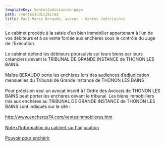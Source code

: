 ```yaml
---
templateKey: VentesJudiciaires-page
path: /ventesJudiciaires
title: Paul-Marie Beraudo, avocat - Ventes Judiciaires
---
```

Le cabinet procède à la saisie d’un bien immobilier appartenant à l’un de vos débiteurs et à sa vente forcée aux enchères sous le contrôle du Juge de l’Exécution.\
\
Le cabinet défend les débiteurs poursuivis sur leurs biens par leurs créanciers devant le TRIBUNAL DE GRANDE INSTANCE de THONON LES BAINS.\
\
Maître BERAUDO porte les enchères lors des audiences d’adjudication mensuelles du Tribunal de Grande Instance de THONON LES BAINS\
\
Pour précision seul un avocat inscrit à l'Ordre des Avocats de THONON LES BAINS peut porter les enchères devant le tribunal. Les biens immobilliers mis aux enchères au TRIBUNAL DE GRANDE INSTANCE de THONON LES BAINS sont indiqués sur le site :\
\
<http://www.encheres74.com/ventesimmobileres.htm>\
\
[Note d'information du cabinet sur l'adjucation](http://beraudo.com/ventes-judiciaires.php#)\
\
[Pouvoir pour enchérir](http://beraudo.com/ventes-judiciaires.php#)